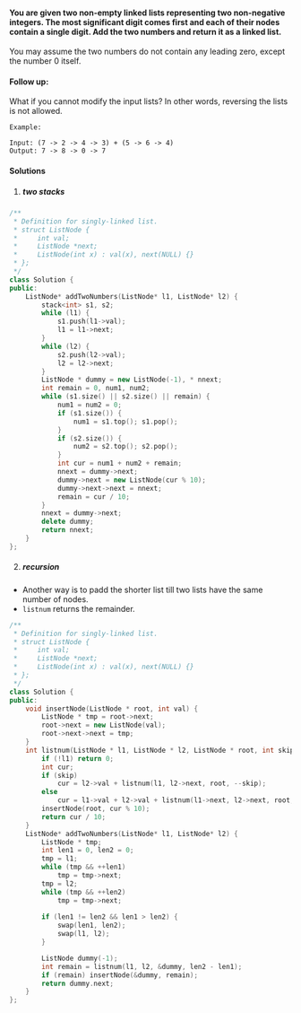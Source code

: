 #### You are given two non-empty linked lists representing two non-negative integers. The most significant digit comes first and each of their nodes contain a single digit. Add the two numbers and return it as a linked list.

You may assume the two numbers do not contain any leading zero, except the number 0 itself.

#### Follow up:
What if you cannot modify the input lists? In other words, reversing the lists is not allowed.

```
Example:

Input: (7 -> 2 -> 4 -> 3) + (5 -> 6 -> 4)
Output: 7 -> 8 -> 0 -> 7
```

#### Solutions

1. ##### two stacks

```c++
/**
 * Definition for singly-linked list.
 * struct ListNode {
 *     int val;
 *     ListNode *next;
 *     ListNode(int x) : val(x), next(NULL) {}
 * };
 */
class Solution {
public:
    ListNode* addTwoNumbers(ListNode* l1, ListNode* l2) {
        stack<int> s1, s2;
        while (l1) {
            s1.push(l1->val);
            l1 = l1->next;
        }
        while (l2) {
            s2.push(l2->val);
            l2 = l2->next;
        }
        ListNode * dummy = new ListNode(-1), * nnext;
        int remain = 0, num1, num2;
        while (s1.size() || s2.size() || remain) {
            num1 = num2 = 0;
            if (s1.size()) {
                num1 = s1.top(); s1.pop();
            }
            if (s2.size()) {
                num2 = s2.top(); s2.pop();
            }
            int cur = num1 + num2 + remain;
            nnext = dummy->next;
            dummy->next = new ListNode(cur % 10);
            dummy->next->next = nnext;
            remain = cur / 10;
        }
        nnext = dummy->next;
        delete dummy;
        return nnext;
    }
};
```

2. ##### recursion

- Another way is to padd the shorter list till two lists have the same number of nodes.
- `listnum` returns the remainder.

```c++
/**
 * Definition for singly-linked list.
 * struct ListNode {
 *     int val;
 *     ListNode *next;
 *     ListNode(int x) : val(x), next(NULL) {}
 * };
 */
class Solution {
public:
    void insertNode(ListNode * root, int val) {
        ListNode * tmp = root->next;
        root->next = new ListNode(val);
        root->next->next = tmp;
    }
    int listnum(ListNode * l1, ListNode * l2, ListNode * root, int skip) {
        if (!l1) return 0;
        int cur;
        if (skip)
            cur = l2->val + listnum(l1, l2->next, root, --skip);
        else
            cur = l1->val + l2->val + listnum(l1->next, l2->next, root, 0);
        insertNode(root, cur % 10);
        return cur / 10;
    }
    ListNode* addTwoNumbers(ListNode* l1, ListNode* l2) {
        ListNode * tmp;
        int len1 = 0, len2 = 0;
        tmp = l1;
        while (tmp && ++len1)
            tmp = tmp->next;
        tmp = l2;
        while (tmp && ++len2)
            tmp = tmp->next;
        
        if (len1 != len2 && len1 > len2) {
            swap(len1, len2);
            swap(l1, l2);
        }

        ListNode dummy(-1);
        int remain = listnum(l1, l2, &dummy, len2 - len1);
        if (remain) insertNode(&dummy, remain);
        return dummy.next;
    }
};
```